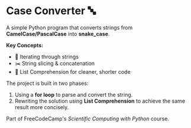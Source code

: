 # Case Converter 🔤

A simple Python program that converts strings from **CamelCase/PascalCase** into **snake_case**.  

**Key Concepts:**
- 🔁 Iterating through strings  
- ✂️ String slicing & concatenation  
- 🐍 List Comprehension for cleaner, shorter code  

The project is built in two phases:  
1. Using a **for loop** to parse and convert the string.  
2. Rewriting the solution using **List Comprehension** to achieve the same result more concisely.  

Part of FreeCodeCamp's *Scientific Computing with Python* course.

